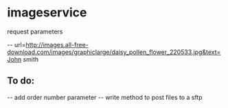# imageservice
request parameters

-- url=http://images.all-free-download.com/images/graphiclarge/daisy_pollen_flower_220533.jpg&text=John smith

To do: 
------------------------------------------
-- add order number parameter
-- write method to post files to a sftp
